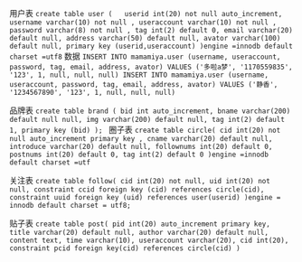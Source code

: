 用户表
`create table user
 (   userid int(20) not null auto_increment,
     username varchar(10) not null ,
     useraccount varchar(10) not null ,
     password varchar(8) not null ,
     tag int(2) default 0,
     email varchar(20) default null,
     address varchar(50) default null,
     avator varchar(100) default null,
     primary key (userid,useraccount)
 )engine =innodb default charset =utf8`
数据
`INSERT INTO mamamiya.user (username, useraccount, password, tag, email, address, avator) VALUES ('多啦a梦', '1170559835', '123', 1, null, null, null)
 INSERT INTO mamamiya.user (username, useraccount, password, tag, email, address, avator) VALUES ('静香', '1234567890', '123', 1, null, null, null)
`

品牌表
`create table brand
(
	bid int auto_increment,
	bname varchar(200) default null null,
	img varchar(200) default null,
	tag int(2) default 1,
    primary key (bid)
);
`
圈子表
`create table circle(
     cid int(20) not null auto_increment primary key ,
     cname varchar(20) default null,
     introduce varchar(20) default null,
     follownums int(20) default 0,
     postnums int(20) default 0,
     tag int(2) default 0
 )engine =innodb default charset =utf`
 
 关注表
 `create table follow(
      cid int(20) not null,
      uid int(20) not null,
      constraint ccid foreign key (cid) references circle(cid),
      constraint uuid foreign key (uid) references user(userid)
  )engine = innodb default charset = utf8;`
  
贴子表
`create table post(
     pid int(20) auto_increment primary key,
     title varchar(20) default null,
     author varchar(20) default null,
     content text,
     time varchar(10),
     useraccount varchar(20),
     cid int(20),
     constraint pcid foreign key(cid) references circle(cid)
 )`
 
 
